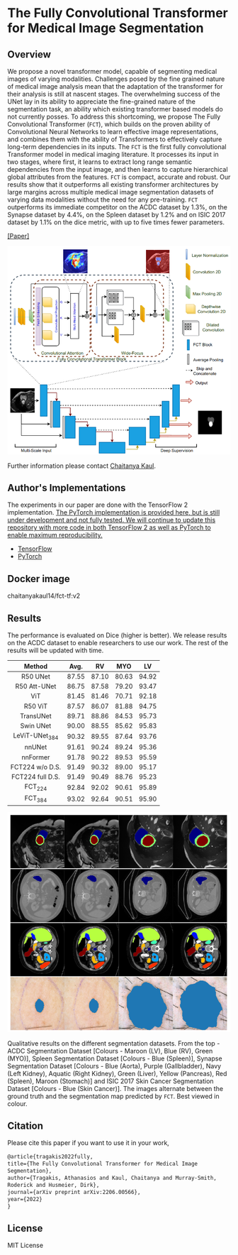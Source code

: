 # The Fully Convolutional Transformer for Medical Image Segmentation

## Overview
We propose a novel transformer model, capable of segmenting medical images of varying modalities. Challenges posed by the fine grained nature of medical image analysis mean that the adaptation of the transformer for their analysis is still at nascent stages. The overwhelming success of the UNet lay in its ability to appreciate the fine-grained nature of the segmentation task, an ability which existing transformer based models do not currently posses. To address this shortcoming, we propose The Fully Convolutional Transformer (`FCT`), which builds on the proven ability of Convolutional Neural Networks to learn effective image representations, and combines them with the ability of Transformers to effectively capture long-term dependencies in its inputs. The `FCT` is the first fully convolutional Transformer model in medical imaging literature. It processes its input in two stages, where first, it learns to extract long range semantic dependencies from the input image, and then learns to capture hierarchical global attributes from the features. `FCT` is compact, accurate and robust. Our results show that it outperforms all existing transformer architectures by large margins across multiple medical image segmentation datasets of varying data modalities without the need for any pre-training. `FCT` outperforms its immediate competitor on the ACDC dataset by 1.3%, on the Synapse dataset by 4.4%, on the Spleen dataset by 1.2% and on ISIC 2017 dataset by 1.1% on the dice metric, with up to five times fewer parameters.

[[Paper]](https://arxiv.org/abs/2206.00566)

<img src='./images/structure.png' width=800>

Further information please contact [Chaitanya Kaul](https://chaitanya-kaul.github.io/).

## Author's Implementations

The experiments in our paper are done with the TensorFlow 2 implementation. <ins>The PyTorch implementation is provided here, but is still under development and not fully tested. We will continue to update this repository with more code in both TensorFlow 2 as well as PyTorch to enable maximum reproducibility.</ins>

* [TensorFlow](./TensorFlow)
* [PyTorch](./PyTorch)

## Docker image
chaitanyakaul14/fct-tf:v2

## Results
The performance is evaluated on Dice (higher is better). We release results on the ACDC dataset to enable researchers to use our work. The rest of the results will be updated with time.

| Method          		|  Avg. |  RV   |  MYO  |  LV   |
| :---------------------------: | :---: | :---: | :---: | :---: |
| R50 UNet        		| 87.55	| 87.10 | 80.63 | 94.92 |
| R50 Att-UNet    		| 86.75	| 87.58 | 79.20 | 93.47 |
| ViT    			| 81.45	| 81.46 | 70.71 | 92.18 |
| R50 ViT    			| 87.57 | 86.07 | 81.88 | 94.75 |
| TransUNet    			| 89.71 | 88.86 | 84.53 | 95.73 |
| Swin UNet    			| 90.00 | 88.55 | 85.62 | 95.83 |
| LeViT-UNet<sub>384</sub>	| 90.32 | 89.55 | 87.64 | 93.76 |
| nnUNet    			| 91.61 | 90.24 | 89.24 | 95.36 |
| nnFormer    			| 91.78 | 90.22 | 89.53 | 95.59 |
| FCT224 w/o D.S.    		| 91.49 | 90.32 | 89.00 | 95.17 |
| FCT224 full D.S.    		| 91.49 | 90.49 | 88.76 | 95.23 |
| FCT<sub>224</sub>    		| 92.84 | 92.02 | 90.61 | 95.89 |
| FCT<sub>384</sub>     	| 93.02 | 92.64 | 90.51 | 95.90 |

<img src='./images/results.png' width=600>

Qualitative results on the different segmentation datasets. From the top - ACDC Segmentation Dataset [Colours - Maroon (LV), Blue (RV), Green (MYO)], Spleen Segmentation Dataset [Colours - Blue (Spleen)], Synapse Segmentation Dataset [Colours - Blue (Aorta), Purple (Gallbladder), Navy (Left Kidney), Aquatic (Right Kidney), Green (Liver), Yellow (Pancreas), Red (Spleen), Maroon (Stomach)] and ISIC 2017 Skin Cancer Segmentation Dataset [Colours - Blue (Skin Cancer)]. The images alternate between the ground truth and the segmentation map predicted by `FCT`. Best viewed in colour.

## Citation
Please cite this paper if you want to use it in your work,

	@article{tragakis2022fully,
	title={The Fully Convolutional Transformer for Medical Image Segmentation},
	author={Tragakis, Athanasios and Kaul, Chaitanya and Murray-Smith, Roderick and Husmeier, Dirk},
	journal={arXiv preprint arXiv:2206.00566},
	year={2022}
	}

## License
MIT License
